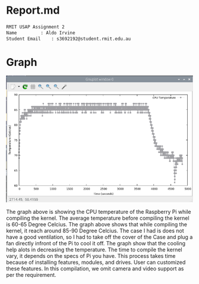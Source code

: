 # Report.md

```
RMIT USAP Assignment 2
Name		 : Aldo Irvine
Student Email	 : s3692192@student.rmit.edu.au

```

# Graph 
![repo_images](https://github.com/AldoIrvine111/usapA3/blob/master/documentation/Graph.PNG)

The graph above is showing the CPU temperature of the Raspberry Pi while compiling the kernel. The average temperature before compiling the kernel is 60-65 Degree Celcius. The graph above shows that while compiling the kernel, it reach around 85-90 Degree Celcius. 
The case I had is does not have a good ventilation, so I had to take off the cover of the Case and plug a fan directly infront of the Pi to cool it off. The graph show that the cooling help alots in decreasing the temperature. 
The time to compile the kernel vary, it depends on the specs of Pi you have. This process takes time because of installing features, modules, and drives. User can customized these features. In this compilation, we omit camera and video support as per the requirement. 
